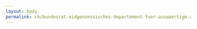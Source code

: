 ```yaml
---
layout: body
permalink: ch/bundesrat-eidgenoessisches-departement-fuer-auswaertige-angelegenheiten-staatssekretariat-geodienste/
---
```



